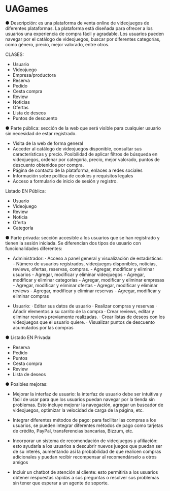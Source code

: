 # UAGames


● Descripción: es una plataforma de venta online de videojuegos de diferentes plataformas. La plataforma está diseñada para ofrecer a los usuarios una experiencia de compra fácil y agradable. Los usuarios pueden navegar por el catálogo de videojuegos, buscar por diferentes categorías, como género, precio, mejor valorado, entre otros.


CLASES:
- Usuario
- Videojuego
- Empresa/productora
- Reserva
- Pedido
- Cesta compra
- Review
- Noticias
- Ofertas
- Lista de deseos
- Puntos de descuento

● Parte pública: sección de la web que será visible para cualquier usuario sin necesidad de estar registrado.
- Visita de la web de forma general
- Acceder al catálogo de videojuegos disponible, consultar sus características y precio. Posibilidad de aplicar filtros de búsqueda en videojuegos, ordenar por categoría, precio, mejor valorado, puntos de descuento obtenidos por compra.
- Página de contacto de la plataforma, enlaces a redes sociales
- Información sobre política de cookies y requisitos legales
- Acceso a formulario de inicio de sesión y registro.

Listado EN Pública: 
- Usuario
- Videojuego
- Review
- Noticia
- Oferta
- Categoría

● Parte privada: sección accesible a los usuarios que se han registrado y tienen la sesión iniciada. Se diferencian dos tipos de usuario con funcionalidades diferentes:
- Administrador:
	· Acceso a panel general y visualización de estadísticas:
			- Número de usuarios registrados, videojuegos disponibles, noticias, reviews, ofertas, reservas, compras.
			- Agregar, modificar y eliminar usuarios
			- Agregar, modificar y eliminar videojuegos
			- Agregar, modificar y eliminar categorías
			- Agregar, modificar y eliminar empresas
			- Agregar, modificar y eliminar ofertas
			- Agregar, modificar y eliminar reviews
			- Agregar, modificar y eliminar reservas
			- Agregar, modificar y eliminar compras

- Usuario:
	· Editar sus datos de usuario
	· Realizar compras y reservas
	· Añadir elementos a su carrito de la compra
	· Crear reviews, editar y eliminar reviews previamente realizadas.
	· Crear listas de deseos con los videojuegos que el usuario quiere.
	· Visualizar puntos de descuento acumulados por las compras


● Listado EN Privada: 
- Reserva
- Pedido
- Puntos
- Cesta compra
- Review
- Lista de deseos



● Posibles mejoras: 

- Mejorar la interfaz de usuario: la interfaz de usuario debe ser intuitiva y fácil de usar para que los usuarios puedan navegar por la tienda sin problemas. Esto incluye mejorar la navegación, agregar un buscador de videojuegos, optimizar la velocidad de carga de la página, etc.

- Integrar diferentes métodos de pago: para facilitar las compras a los usuarios, se pueden integrar diferentes métodos de pago como tarjetas de crédito, PayPal, transferencias bancarias, Bizzum, etc.

- Incorporar un sistema de recomendación de videojuegos y afiliación: esto ayudaría a los usuarios a descubrir nuevos juegos que puedan ser de su interés, aumentando así la probabilidad de que realicen compras adicionales y puedan recibir recompensar al recomendárselo a otros amigos

- Incluir un chatbot de atención al cliente: esto permitiría a los usuarios obtener respuestas rápidas a sus preguntas o resolver sus problemas sin tener que esperar a un agente de soporte.
